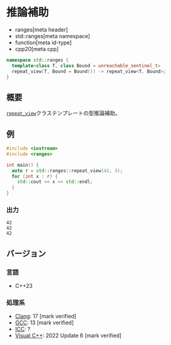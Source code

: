 # 推論補助
* ranges[meta header]
* std::ranges[meta namespace]
* function[meta id-type]
* cpp20[meta cpp]

```cpp
namespace std::ranges {
  template<class T, class Bound = unreachable_sentinel_t>
  repeat_view(T, Bound = Bound()) -> repeat_view<T, Bound>;
}
```

## 概要

[`repeat_view`](../repeat_view.md)クラステンプレートの型推論補助。


## 例
```cpp example
#include <iostream>
#include <ranges>

int main() {
  auto r = std::ranges::repeat_view(42, 3);
  for (int x : r) {
    std::cout << x << std::endl;
  }
}

```

### 出力
```
42
42
42
```

## バージョン
### 言語
- C++23

### 処理系
- [Clang](/implementation.md#clang): 17 [mark verified]
- [GCC](/implementation.md#gcc): 13 [mark verified]
- [ICC](/implementation.md#icc): ?
- [Visual C++](/implementation.md#visual_cpp): 2022 Update 6 [mark verified]
